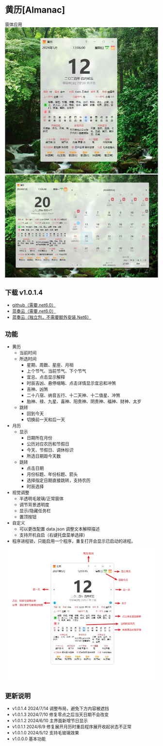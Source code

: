 # 黄历[Almanac]

窗体应用       
![黄历](https://github.com/tp1415926535/Almanac/raw/main/%E6%88%AA%E5%9B%BE/%E9%BB%84%E5%8E%86.jpg)   
![月历](https://github.com/tp1415926535/Almanac/raw/main/%E6%88%AA%E5%9B%BE/%E6%9C%88%E5%8E%86.jpg)

## 下载 v1.0.1.4
* [github（需要.net6.0）](https://github.com/tp1415926535/Almanac/raw/main/%E9%BB%84%E5%8E%86v1.0.1.4-%E4%BE%9D%E8%B5%96.Net6.0.zip)
* [蓝奏云（需要.net6.0）](https://ww0.lanzn.com/iGiIB24f21mh)
* [蓝奏云（独立包，不需要额外安装.Net6）](https://ww0.lanzn.com/iT82524f21yj)

## 功能
* 黄历
  * 当前时间
  * 所选时间
    * 星期、周数、星座、月相
    * 上个节气、当前节气、下个节气
    * 宜忌、点击显示解释
    * 时辰吉凶、悬停缩略、点击详情显示宜忌和冲煞
    * 吉神、凶煞
    * 二十八宿、纳音五行、十二天神、十二值星、冲煞
    * 胎神、禄、九星、喜神、阳贵神、阴贵神、福神、财神、太岁
  * 跳转
    * 回到今天
    * 切换前一天和后一天
* 月历
  * 显示
    * 日期所在月份
    * 公历对应农历和节假日
    * 今天、节假日、调休标识
    * 所选日期距今天数
  * 跳转
    * 点击日期
    * 月份标题、年份标题、箭头
    * 选择指定日期直接跳转，支持农历
    * 时辰选择
* 视觉调整
  * 半透明毛玻璃/正常窗体
  * 调节背景透明度
  * 显示/隐藏任务栏
  * 置顶按钮
* 自定义
  * 可以更改配置 data.json 调整文本解释描述
  * 支持开机自启（右键托盘菜单选择）
* 程序进程锁，只能启用一个程序，重复打开会显示已启动的进程。

![说明](https://github.com/tp1415926535/Almanac/blob/main/%E6%88%AA%E5%9B%BE/%E8%AF%B4%E6%98%8E.jpg)


## 更新说明
* v1.0.1.4 2024/7/14 调整布局，避免下方内容被遮挡
* v1.0.1.3 2024/7/10 修复零点之后当天日期不会改变
* v1.0.1.2 2024/6/10 主界面新增节日显示
* v1.0.1.1 2024/6/9 修复展开月历时重启程序展开收起状态不正常
* v1.0.1.0 2024/5/12 支持毛玻璃效果
* v1.0.0.0 基本功能
